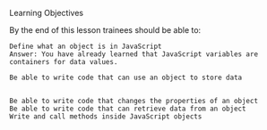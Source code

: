 Learning Objectives

By the end of this lesson trainees should be able to:

    Define what an object is in JavaScript
    Answer: You have already learned that JavaScript variables are containers for data values.

    Be able to write code that can use an object to store data


    Be able to write code that changes the properties of an object
    Be able to write code that can retrieve data from an object
    Write and call methods inside JavaScript objects


